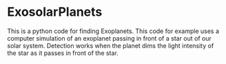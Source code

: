# ExosolarPlanets
This is a python code for finding Exoplanets.
This code for example uses a computer simulation of an exoplanet passing in front of a star out of our solar system.
Detection works when the planet dims the light intensity of the star as it passes in front of the star.
